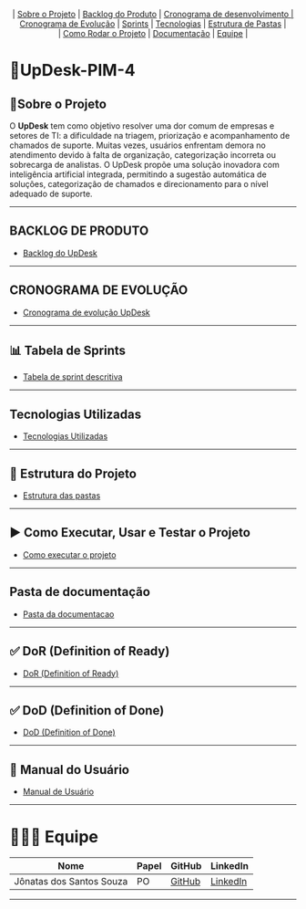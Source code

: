 
<p align="center">
  | <a href="#sobre-o-projeto">Sobre o Projeto</a> |
  <a href="#backlog-do-produto">Backlog do Produto</a> |
  <a href="#cronograma-de-desenvolvimento">Cronograma de desenvolvimento |
  <a href="#cronograma-de-evolucao">Cronograma de Evolução</a> |
  <a href="#sprints">Sprints</a> |
  <a href="#tecnologias-utilizadas">Tecnologias</a> |
  <a href="#estrutura-de-pastas">Estrutura de Pastas</a> |  
  <br>  | <a href="#como-rodar-o-projeto">Como Rodar o Projeto</a> |  
 <a href="#documentacao">Documentação</a> |  
  <a href="#equipe">Equipe</a> |
</p>

# 🤖UpDesk-PIM-4
## 📜Sobre o Projeto <a id="sobre-o-projeto"></a>
O **UpDesk** tem como objetivo resolver uma dor comum de empresas e setores de TI: a dificuldade na triagem, priorização e acompanhamento de chamados de suporte.
Muitas vezes, usuários enfrentam demora no atendimento devido à falta de organização, categorização incorreta ou sobrecarga de analistas.
O UpDesk propõe uma solução inovadora com inteligência artificial integrada, permitindo a sugestão automática de soluções, categorização de chamados e direcionamento para o nível adequado de suporte.

---

## BACKLOG DE PRODUTO <a id="backlog-do-produto"></a>
- [Backlog do UpDesk](https://github.com/mancijo/UpDesk/blob/main/Analysis%20Planning/BacklogUpDesk.md)

---

## CRONOGRAMA DE EVOLUÇÃO <a id="cronograma-de-evolucao"></a>
- [Cronograma de evolução UpDesk](https://github.com/MateusTeod/UpDesk-PIM-4/blob/main/Cronograma%20de%20evolucao.xlsx)

---

## 📊 Tabela de Sprints <a id="sprints"></a>

- [Tabela de sprint descritiva](https://github.com/MateusTeod/UpDesk-PIM-4/blob/main/Tabela%20de%20sprint.xlsx)

---

## Tecnologias Utilizadas <a id="tecnologias-utlizadas"></a>

- [Tecnologias Utilizadas](https://github.com/MateusTeod/UpDesk-PIM-4/blob/main/Dev%20planning/Tecnologias-utilizadas.md)

---

## 📂 Estrutura do Projeto <a id="estrutura-de-pastas"></a>
   
- [Estrutura das pastas](https://github.com/MateusTeod/UpDesk-PIM-4/blob/main/Dev%20planning/Estrutura%20das%20pastas.md)

---

## ▶️ Como Executar, Usar e Testar o Projeto <a id="como-rodar-o-projeto"></a>

- [Como executar o projeto](https://github.com/MateusTeod/UpDesk-PIM-4/blob/main/Dev%20planning/Executar%20projeto.md)

---

## Pasta de documentação

- [Pasta da documentacao](https://github.com/mancijo/UpDesk/tree/main/Documentation)

---

## ✅ DoR (Definition of Ready)

- [DoR (Definition of Ready)](https://github.com/MateusTeod/UpDesk-PIM-4/blob/main/Dev%20planning/DoR%20(Definition%20of%20Ready).md)

---

## ✅ DoD (Definition of Done)

- [DoD (Definition of Done)](https://github.com/MateusTeod/UpDesk-PIM-4/blob/main/Dev%20planning/DOD.md)

---

## 📘 Manual do Usuário

- [Manual de Usuário](https://github.com/JonatasSantos42/UpDesk_Jonatas/blob/670370a120b2359a47f794de32835718a358c27a/Documentos/Manual%20do%20Usu%C3%A1rio.docx)


---

# 👨🏾‍💻 Equipe 
| Nome                    | Papel                  | GitHub                                  | LinkedIn                                             |
| ----------------------- | ---------------------- | --------------------------------------- | ---------------------------------------------------- |
| Jônatas dos Santos Souza | PO | [GitHub](https://github.com/JonatasSantos42/)| [LinkedIn](https://www.linkedin.com/in/jonatas-dos-santos-souza/) |


---



